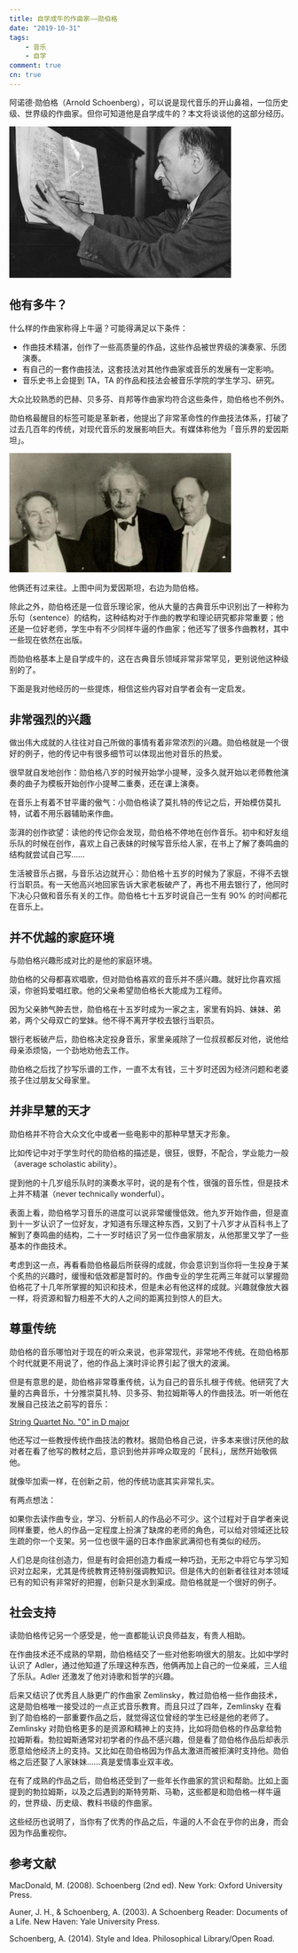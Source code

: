 ```yaml
---
title: 自学成牛的作曲家——勋伯格
date: "2019-10-31"
tags:
    - 音乐
    - 自学
comment: true
cn: true
---
```


阿诺德·勋伯格（Arnold Schoenberg），可以说是现代音乐的开山鼻祖，一位历史级、世界级的作曲家。但你可知道他是自学成牛的？本文将谈谈他的这部分经历。

<img src="pics/schoenberg.jpg" alt="schoenberg" width="400">


## 他有多牛？

什么样的作曲家称得上牛逼？可能得满足以下条件：

- 作曲技术精湛，创作了一些高质量的作品，这些作品被世界级的演奏家、乐团演奏。
- 有自己的一套作曲技法，这套技法对其他作曲家或音乐的发展有一定影响。
- 音乐史书上会提到 TA，TA 的作品和技法会被音乐学院的学生学习、研究。

大众比较熟悉的巴赫、贝多芬、肖邦等作曲家均符合这些条件，勋伯格也不例外。

勋伯格最醒目的标签可能是革新者，他提出了非常革命性的作曲技法体系，打破了过去几百年的传统，对现代音乐的发展影响巨大。有媒体称他为「音乐界的爱因斯坦」。

<img src="pics/einstein.jpg" alt="einstein" width="400">

他俩还有过来往。上图中间为爱因斯坦，右边为勋伯格。

除此之外，勋伯格还是一位音乐理论家，他从大量的古典音乐中识别出了一种称为乐句（sentence）的结构，这种结构对于作曲的教学和理论研究都非常重要；他还是一位好老师，学生中有不少同样牛逼的作曲家；他还写了很多作曲教材，其中一些现在依然在出版。

而勋伯格基本上是自学成牛的，这在古典音乐领域非常非常罕见，更别说他这种级别的了。

下面是我对他经历的一些提炼，相信这些内容对自学者会有一定启发。


## 非常强烈的兴趣

做出伟大成就的人往往对自己所做的事情有着非常浓烈的兴趣。勋伯格就是一个很好的例子，他的传记中有很多细节可以体现出他对音乐的热爱。

很早就自发地创作：勋伯格八岁的时候开始学小提琴，没多久就开始以老师教他演奏的曲子为模板开始创作小提琴二重奏，还在课上演奏。

在音乐上有着不甘平庸的傲气：小勋伯格读了莫扎特的传记之后，开始模仿莫扎特，试着不用乐器辅助来作曲。

澎湃的创作欲望：读他的传记你会发现，勋伯格不停地在创作音乐。初中和好友组乐队的时候在创作，喜欢上自己表妹的时候写音乐给人家，在书上了解了奏鸣曲的结构就尝试自己写……

生活被音乐占据，与音乐沾边就开心：勋伯格十五岁的时候为了家庭，不得不去银行当职员。有一天他高兴地回家告诉大家老板破产了，再也不用去银行了，他同时下决心只做和音乐有关的工作。勋伯格七十五岁时说自己一生有 90% 的时间都花在音乐上。


## 并不优越的家庭环境

与勋伯格兴趣形成对比的是他的家庭环境。

勋伯格的父母都喜欢唱歌，但对勋伯格喜欢的音乐并不感兴趣。就好比你喜欢摇滚，你爸妈爱唱红歌。他的父亲希望勋伯格长大能成为工程师。

因为父亲肺气肿去世，勋伯格在十五岁时成为一家之主，家里有妈妈、妹妹、弟弟，两个父母双亡的堂妹。他不得不离开学校去银行当职员。

银行老板破产后，勋伯格决定投身音乐，家里亲戚除了一位叔叔都反对他，说他给母亲添烦恼，一个劲地劝他去工作。

勋伯格之后找了抄写乐谱的工作，一直不太有钱，三十岁时还因为经济问题和老婆孩子住过朋友父母家里。


## 并非早慧的天才

勋伯格并不符合大众文化中或者一些电影中的那种早慧天才形象。

比如传记中对于学生时代的勋伯格的描述是，很狂，很野，不配合，学业能力一般（average scholastic ability）。

提到他的十几岁组乐队时的演奏水平时，说的是有个性，很强的音乐性，但是技术上并不精湛（never technically wonderful）。

表面上看，勋伯格学习音乐的进度可以说非常缓慢低效。他九岁开始作曲，但是直到十一岁认识了一位好友，才知道有乐理这种东西，又到了十八岁才从百科书上了解到了奏鸣曲的结构，二十一岁时结识了另一位作曲家朋友，从他那里又学了一些基本的作曲技术。

考虑到这一点，再看看勋伯格最后所获得的成就，你会意识到当你将一生投身于某个炙热的兴趣时，缓慢和低效都是暂时的。作曲专业的学生花两三年就可以掌握勋伯格花了十几年所掌握的知识和技术，但是未必有他这样的成就。兴趣就像放大器一样，将资源和智力相差不大的人之间的距离拉到惊人的巨大。


## 尊重传统

勋伯格的音乐哪怕对于现在的听众来说，也非常现代，非常地不传统。在勋伯格那个时代就更不用说了，他的作品上演时评论界引起了很大的波澜。

但是有意思的是，勋伯格非常尊重传统，认为自己的音乐扎根于传统。他研究了大量的古典音乐，十分推崇莫扎特、贝多芬、勃拉姆斯等人的作曲技法。听一听他在发展自己技法之前写的音乐：

[String Quartet No. "0" in D major](https://www.youtube.com/watch?v=tHcx8a9-V0Y&t=404s)

他还写过一些教授传统作曲技法的教材。据勋伯格自己说，许多本来很讨厌他的敌对者在看了他写的教材之后，意识到他并非哗众取宠的「民科」，居然开始敬佩他。

就像毕加索一样，在创新之前，他的传统功底其实非常扎实。

有两点想法：

如果你去读作曲专业，学习、分析前人的作品必不可少。这个过程对于自学者来说同样重要，他人的作品一定程度上扮演了缺席的老师的角色，可以给对领域还比较生疏的你一个支架。另一位也很牛逼的日本作曲家武满彻也有类似的经历。

人们总是向往创造力，但是有时会把创造力看成一种巧劲，无形之中将它与学习知识对立起来，尤其是传统教育还特别强调教知识。但是伟大的创新者往往对本领域已有的知识有非常好的把握，创新只是水到渠成。勋伯格就是一个很好的例子。


## 社会支持

读勋伯格传记另一个感受是，他一直都能认识良师益友，有贵人相助。

在作曲技术还不成熟的早期，勋伯格结交了一些对他影响很大的朋友。比如中学时认识了 Adler，通过他知道了乐理这种东西，他俩再加上自己的一位亲戚，三人组了乐队。Adler 还激发了他对诗歌和哲学的兴趣。

后来又结识了优秀且人脉更广的作曲家 Zemlinsky，教过勋伯格一些作曲技术，这是勋伯格唯一接受过的一点正式音乐教育。而且只过了四年，Zemlinsky 在看到了勋伯格的一部重要作品之后，就觉得这位曾经的学生已经是他的老师了。Zemlinsky 对勋伯格更多的是资源和精神上的支持，比如将勋伯格的作品拿给勃拉姆斯看。勃拉姆斯通常对初学者的作品不感兴趣，但是看了勋伯格作品后却表示愿意给他经济上的支持。又比如在勋伯格因为作品太激进而被拒演时支持他。勋伯格之后还娶了人家妹妹……真是爱情事业双丰收。

在有了成熟的作品之后，勋伯格还受到了一些年长作曲家的赏识和帮助。比如上面提到的勃拉姆斯，以及之后遇到的斯特劳斯、马勒，这些都是和勋伯格一样牛逼的，世界级、历史级、教科书级的作曲家。

这些经历也说明了，当你有了优秀的作品之后，牛逼的人不会在乎你的出身，而会因为作品重视你。


## 参考文献

MacDonald, M. (2008). Schoenberg (2nd ed). New York: Oxford University Press.

Auner, J. H., & Schoenberg, A. (2003). A Schoenberg Reader: Documents of a Life. New Haven: Yale University Press.

Schoenberg, A. (2014). Style and Idea. Philosophical Library/Open Road.

